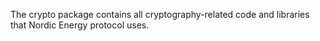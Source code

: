 The crypto package contains all cryptography-related code and libraries that Nordic Energy protocol uses.
